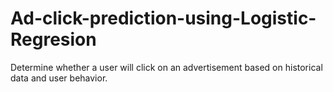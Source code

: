 # Ad-click-prediction-using-Logistic-Regresion
Determine whether a user will click on an advertisement based on historical data and user behavior. 
